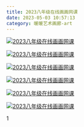 ```yaml
---
title: 2023八年级在线画画网课
date: 2023-05-03 10:57:13
category: 暖暖艺术画廊-art
---
```



[![2023八年级在线画画网课](//simg.sinajs.cn/blog7style/images/common/sg_trans.gif "2023八年级在线画画网课")](https://album.sina.com.cn/pic/006iHBx1zy85cgecV8Hff)  

  

[![2023八年级在线画画网课](//simg.sinajs.cn/blog7style/images/common/sg_trans.gif "2023八年级在线画画网课")](https://album.sina.com.cn/pic/006iHBx1zy85cgeeopP91)  

  

[![2023八年级在线画画网课](//simg.sinajs.cn/blog7style/images/common/sg_trans.gif "2023八年级在线画画网课")](https://album.sina.com.cn/pic/006iHBx1zy85cgefGoA84)  

  

[![2023八年级在线画画网课](//simg.sinajs.cn/blog7style/images/common/sg_trans.gif "2023八年级在线画画网课")](https://album.sina.com.cn/pic/006iHBx1zy85cgeghJr25)  

  

[![2023八年级在线画画网课](//simg.sinajs.cn/blog7style/images/common/sg_trans.gif "2023八年级在线画画网课")](https://album.sina.com.cn/pic/006iHBx1zy85cgehJH0f6)  

  

[![2023八年级在线画画网课](//simg.sinajs.cn/blog7style/images/common/sg_trans.gif "2023八年级在线画画网课")](https://album.sina.com.cn/pic/006iHBx1zy85cgeiYEt8d)  

  

1 
 